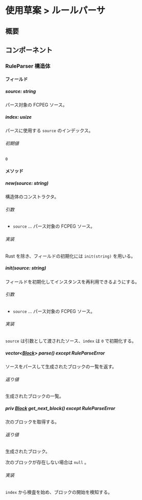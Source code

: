 # 使用草案 > ルールパーサ

## 概要

## コンポーネント

### RuleParser 構造体

#### フィールド

##### source: string

パース対象の FCPEG ソース。

##### index: usize

パースに使用する `source` のインデックス。

###### 初期値

`0`

#### メソッド

##### new(source: string)

構造体のコンストラクタ。

###### 引数

- `source` ... パース対象の FCPEG ソース。

###### 実装

Rust を除き、フィールドの初期化には `init(string)` を用いる。

##### init(source: string)

フィールドを初期化してインスタンスを再利用できるようにする。

###### 引数

- `source` ... パース対象の FCPEG ソース。

###### 実装

`source` は引数として渡されたソース、`index` は `0` で初期化する。

##### vector\<[Block](../block/index.md#Block%20%構造体)> parse() except RuleParseError

ソースをパースして生成されたブロックの一覧を返す。

###### 返り値

生成されたブロックの一覧。

##### priv [Block](../block/index.md#Block%20%構造体) get_next_block() except RuleParseError

次のブロックを取得する。

###### 返り値

生成されたブロック。

次のブロックが存在しない場合は `null` 。

###### 実装

`index` から検査を始め、ブロックの開始を検知する。
